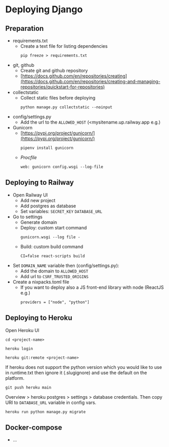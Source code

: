 # Deploying Django

## Preparation
*	requirements.txt
    - Create a text file for listing dependencies
	    ```
        pip freeze > requirements.txt
	    ```
*	git, github
    - Create git and github repository
    - [https://docs.github.com/en/repositories/creating](https://docs.github.com/en/repositories/creating-and-managing-repositories/quickstart-for-repositories)
*	collectstatic
    - Collect static files before deploying
      ```
      python manage.py collectstatic --noinput
      ```
*	config/settings.py
    - Add the url to the `ALLOWED_HOST` (<mysitename.up.railway.app e.g.)
*   Gunicorn
    - [https://pypi.org/project/gunicorn/](https://pypi.org/project/gunicorn/)
        ```
        pipenv install gunicorn
        ```
    - _Procfile_
        ```
        web: gunicorn config.wsgi --log-file
        ```

## Deploying to Railway
 
* Open Railway UI
	- Add new project
	- Add postgres as database
	- Set variables: `SECRET_KEY` `DATABASE_URL`
* Go to settings
	- Generate domain
	- Deploy: custom start command
		```
  		gunicorn.wsgi --log file -
		```
	- Build: custom build command
		```
		CI=false react-scripts build
		```
* Set `DOMAIN_NAME` variable then (config/settings.py):
	- Add the domain to `ALLOWED_HOST`
	- Add url to `CSRF_TRUSTED_ORIGINS`
* Create a nixpacks.toml file
	- If you want to deploy also a JS front-end library with node (ReactJS e.g.)
		```
		providers = ["node", "python"]
		```

## Deploying to Heroku

Open Heroku UI
```
cd <project-name>
```
```
heroku login
```
```
heroku git:remote <project-name>
```
If heroku does not support the python version which you would like to use in runtime.txt then ignore it (.slugignore) and use the default on the platform.
```
git push heroku main
```
Overview > heroku postgres > settings > database credentials. Then copy URI to `DATABASE_URL` variable in config vars.
```
heroku run python manage.py migrate
```

## Docker-compose
 - ...
